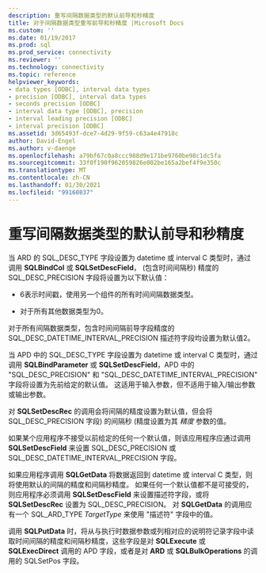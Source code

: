 ```yaml
---
description: 重写间隔数据类型的默认前导和秒精度
title: 对于间隔数据类型重写前导和秒精度 |Microsoft Docs
ms.custom: ''
ms.date: 01/19/2017
ms.prod: sql
ms.prod_service: connectivity
ms.reviewer: ''
ms.technology: connectivity
ms.topic: reference
helpviewer_keywords:
- data types [ODBC], interval data types
- precision [ODBC], interval data types
- seconds precision [ODBC]
- interval data type [ODBC], precision
- interval leading precision [ODBC]
- interval precision [ODBC]
ms.assetid: 3d65493f-dce7-4d29-9f59-c63a4e47918c
author: David-Engel
ms.author: v-daenge
ms.openlocfilehash: a79bf67c0a8ccc988d9e171be9760be98c1dc5fa
ms.sourcegitcommit: 33f0f190f962059826e002be165a2bef4f9e350c
ms.translationtype: MT
ms.contentlocale: zh-CN
ms.lasthandoff: 01/30/2021
ms.locfileid: "99160837"
---
```

# <a name="overriding-default-leading-and-seconds-precision-for-interval-data-types"></a>重写间隔数据类型的默认前导和秒精度
当 ARD 的 SQL_DESC_TYPE 字段设置为 datetime 或 interval C 类型时，通过调用 **SQLBindCol** 或 **SQLSetDescField**， (包含时间间隔秒) 精度的 SQL_DESC_PRECISION 字段将设置为以下默认值：  
  
-   6表示时间戳，使用另一个组件的所有时间间隔数据类型。  
  
-   对于所有其他数据类型为0。  
  
 对于所有间隔数据类型，包含时间间隔前导字段精度的 SQL_DESC_DATETIME_INTERVAL_PRECISION 描述符字段均设置为默认值2。  
  
 当 APD 中的 SQL_DESC_TYPE 字段设置为 datetime 或 interval C 类型时，通过调用 **SQLBindParameter** 或 **SQLSetDescField**，APD 中的 "SQL_DESC_PRECISION" 和 "SQL_DESC_DATETIME_INTERVAL_PRECISION" 字段将设置为先前给定的默认值。 这适用于输入参数，但不适用于输入/输出参数或输出参数。  
  
 对 **SQLSetDescRec** 的调用会将间隔的精度设置为默认值，但会将 SQL_DESC_PRECISION 字段) 的间隔秒 (精度设置为其 *精度* 参数的值。  
  
 如果某个应用程序不接受以前给定的任何一个默认值，则该应用程序应通过调用 **SQLSetDescField** 来设置 SQL_DESC_PRECISION 或 SQL_DESC_DATETIME_INTERVAL_PRECISION 字段。  
  
 如果应用程序调用 **SQLGetData** 将数据返回到 datetime 或 interval C 类型，则将使用默认的间隔的精度和间隔秒精度。 如果任何一个默认值都不是可接受的，则应用程序必须调用 **SQLSetDescField** 来设置描述符字段，或将 **SQLSetDescRec** 设置为 SQL_DESC_PRECISION。 对 **SQLGetData** 的调用应有一个 SQL_ARD_TYPE *TargetType* 来使用 "描述符" 字段中的值。  
  
 调用 **SQLPutData** 时，将从与执行时数据参数或列相对应的说明符记录字段中读取时间间隔的精度和间隔秒精度，这些字段是对 **SQLExecute** 或 **SQLExecDirect** 调用的 APD 字段，或者是对 **ARD** 或 **SQLBulkOperations** 的调用的 SQLSetPos 字段。
